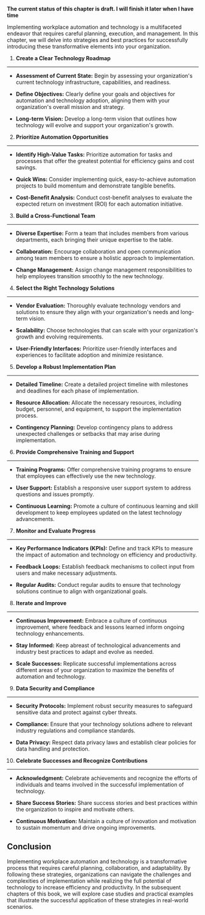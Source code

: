 **The current status of this chapter is draft. I will finish it later when I have time**

Implementing workplace automation and technology is a multifaceted endeavor that requires careful planning, execution, and management. In this chapter, we will delve into strategies and best practices for successfully introducing these transformative elements into your organization.

1. **Create a Clear Technology Roadmap**
----------------------------------------

* **Assessment of Current State:** Begin by assessing your organization's current technology infrastructure, capabilities, and readiness.

* **Define Objectives:** Clearly define your goals and objectives for automation and technology adoption, aligning them with your organization's overall mission and strategy.

* **Long-term Vision:** Develop a long-term vision that outlines how technology will evolve and support your organization's growth.

2. **Prioritize Automation Opportunities**
------------------------------------------

* **Identify High-Value Tasks:** Prioritize automation for tasks and processes that offer the greatest potential for efficiency gains and cost savings.

* **Quick Wins:** Consider implementing quick, easy-to-achieve automation projects to build momentum and demonstrate tangible benefits.

* **Cost-Benefit Analysis:** Conduct cost-benefit analyses to evaluate the expected return on investment (ROI) for each automation initiative.

3. **Build a Cross-Functional Team**
------------------------------------

* **Diverse Expertise:** Form a team that includes members from various departments, each bringing their unique expertise to the table.

* **Collaboration:** Encourage collaboration and open communication among team members to ensure a holistic approach to implementation.

* **Change Management:** Assign change management responsibilities to help employees transition smoothly to the new technology.

4. **Select the Right Technology Solutions**
--------------------------------------------

* **Vendor Evaluation:** Thoroughly evaluate technology vendors and solutions to ensure they align with your organization's needs and long-term vision.

* **Scalability:** Choose technologies that can scale with your organization's growth and evolving requirements.

* **User-Friendly Interfaces:** Prioritize user-friendly interfaces and experiences to facilitate adoption and minimize resistance.

5. **Develop a Robust Implementation Plan**
-------------------------------------------

* **Detailed Timeline:** Create a detailed project timeline with milestones and deadlines for each phase of implementation.

* **Resource Allocation:** Allocate the necessary resources, including budget, personnel, and equipment, to support the implementation process.

* **Contingency Planning:** Develop contingency plans to address unexpected challenges or setbacks that may arise during implementation.

6. **Provide Comprehensive Training and Support**
-------------------------------------------------

* **Training Programs:** Offer comprehensive training programs to ensure that employees can effectively use the new technology.

* **User Support:** Establish a responsive user support system to address questions and issues promptly.

* **Continuous Learning:** Promote a culture of continuous learning and skill development to keep employees updated on the latest technology advancements.

7. **Monitor and Evaluate Progress**
------------------------------------

* **Key Performance Indicators (KPIs):** Define and track KPIs to measure the impact of automation and technology on efficiency and productivity.

* **Feedback Loops:** Establish feedback mechanisms to collect input from users and make necessary adjustments.

* **Regular Audits:** Conduct regular audits to ensure that technology solutions continue to align with organizational goals.

8. **Iterate and Improve**
--------------------------

* **Continuous Improvement:** Embrace a culture of continuous improvement, where feedback and lessons learned inform ongoing technology enhancements.

* **Stay Informed:** Keep abreast of technological advancements and industry best practices to adapt and evolve as needed.

* **Scale Successes:** Replicate successful implementations across different areas of your organization to maximize the benefits of automation and technology.

9. **Data Security and Compliance**
-----------------------------------

* **Security Protocols:** Implement robust security measures to safeguard sensitive data and protect against cyber threats.

* **Compliance:** Ensure that your technology solutions adhere to relevant industry regulations and compliance standards.

* **Data Privacy:** Respect data privacy laws and establish clear policies for data handling and protection.

10. **Celebrate Successes and Recognize Contributions**
-------------------------------------------------------

* **Acknowledgment:** Celebrate achievements and recognize the efforts of individuals and teams involved in the successful implementation of technology.

* **Share Success Stories:** Share success stories and best practices within the organization to inspire and motivate others.

* **Continuous Motivation:** Maintain a culture of innovation and motivation to sustain momentum and drive ongoing improvements.

Conclusion
----------

Implementing workplace automation and technology is a transformative process that requires careful planning, collaboration, and adaptability. By following these strategies, organizations can navigate the challenges and complexities of implementation while realizing the full potential of technology to increase efficiency and productivity. In the subsequent chapters of this book, we will explore case studies and practical examples that illustrate the successful application of these strategies in real-world scenarios.
